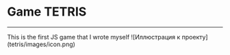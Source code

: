 <h1>Game TETRIS</h1>
<hr>
This is the first JS game that I wrote myself
![Иллюстрация к проекту](tetris/images/icon.png)
